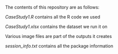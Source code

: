 The contents of this repository are as follows:

*CaseStudy1.R* contains all the R code we used

*CaseStudy1.xlsx* contains the dataset we run it on

Various image files are part of the outputs it creates

*session_info.txt* contains all the package information
